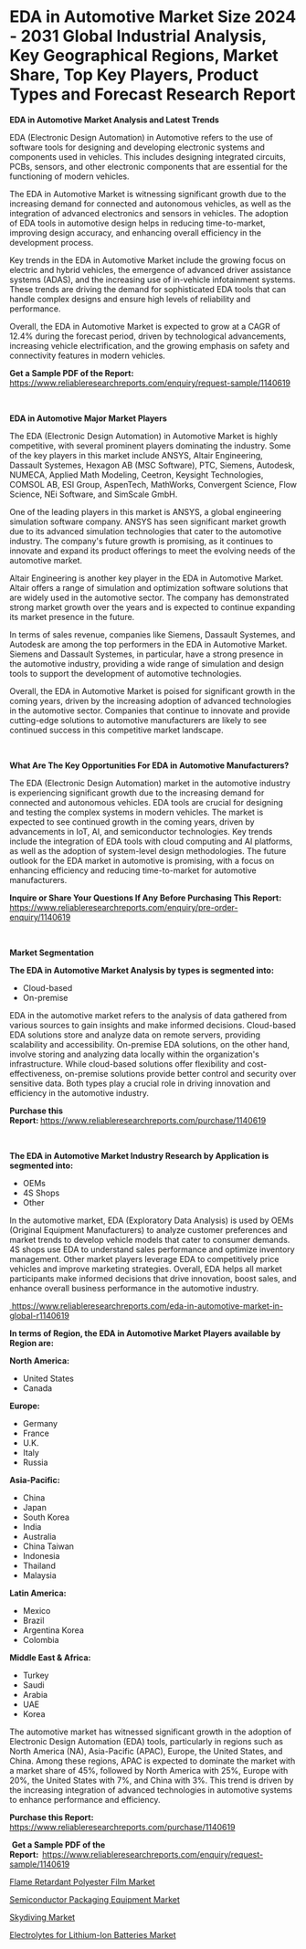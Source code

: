 <p><h1>EDA in Automotive Market Size 2024 - 2031 Global Industrial Analysis, Key Geographical Regions, Market Share, Top Key Players, Product Types and Forecast Research Report</h1></p><p><strong>EDA in Automotive Market Analysis and Latest Trends</strong></p>
<p><p>EDA (Electronic Design Automation) in Automotive refers to the use of software tools for designing and developing electronic systems and components used in vehicles. This includes designing integrated circuits, PCBs, sensors, and other electronic components that are essential for the functioning of modern vehicles.</p><p>The EDA in Automotive Market is witnessing significant growth due to the increasing demand for connected and autonomous vehicles, as well as the integration of advanced electronics and sensors in vehicles. The adoption of EDA tools in automotive design helps in reducing time-to-market, improving design accuracy, and enhancing overall efficiency in the development process.</p><p>Key trends in the EDA in Automotive Market include the growing focus on electric and hybrid vehicles, the emergence of advanced driver assistance systems (ADAS), and the increasing use of in-vehicle infotainment systems. These trends are driving the demand for sophisticated EDA tools that can handle complex designs and ensure high levels of reliability and performance.</p><p>Overall, the EDA in Automotive Market is expected to grow at a CAGR of 12.4% during the forecast period, driven by technological advancements, increasing vehicle electrification, and the growing emphasis on safety and connectivity features in modern vehicles.</p></p>
<p><strong>Get a Sample PDF of the Report:&nbsp;</strong> <a href="https://www.reliableresearchreports.com/enquiry/request-sample/1140619">https://www.reliableresearchreports.com/enquiry/request-sample/1140619</a></p>
<p>&nbsp;</p>
<p><strong>EDA in Automotive Major Market Players</strong></p>
<p><p>The EDA (Electronic Design Automation) in Automotive Market is highly competitive, with several prominent players dominating the industry. Some of the key players in this market include ANSYS, Altair Engineering, Dassault Systemes, Hexagon AB (MSC Software), PTC, Siemens, Autodesk, NUMECA, Applied Math Modeling, Ceetron, Keysight Technologies, COMSOL AB, ESI Group, AspenTech, MathWorks, Convergent Science, Flow Science, NEi Software, and SimScale GmbH.</p><p>One of the leading players in this market is ANSYS, a global engineering simulation software company. ANSYS has seen significant market growth due to its advanced simulation technologies that cater to the automotive industry. The company's future growth is promising, as it continues to innovate and expand its product offerings to meet the evolving needs of the automotive market.</p><p>Altair Engineering is another key player in the EDA in Automotive Market. Altair offers a range of simulation and optimization software solutions that are widely used in the automotive sector. The company has demonstrated strong market growth over the years and is expected to continue expanding its market presence in the future.</p><p>In terms of sales revenue, companies like Siemens, Dassault Systemes, and Autodesk are among the top performers in the EDA in Automotive Market. Siemens and Dassault Systemes, in particular, have a strong presence in the automotive industry, providing a wide range of simulation and design tools to support the development of automotive technologies.</p><p>Overall, the EDA in Automotive Market is poised for significant growth in the coming years, driven by the increasing adoption of advanced technologies in the automotive sector. Companies that continue to innovate and provide cutting-edge solutions to automotive manufacturers are likely to see continued success in this competitive market landscape.</p></p>
<p>&nbsp;</p>
<p><strong>What Are The Key Opportunities For EDA in Automotive Manufacturers?</strong></p>
<p><p>The EDA (Electronic Design Automation) market in the automotive industry is experiencing significant growth due to the increasing demand for connected and autonomous vehicles. EDA tools are crucial for designing and testing the complex systems in modern vehicles. The market is expected to see continued growth in the coming years, driven by advancements in IoT, AI, and semiconductor technologies. Key trends include the integration of EDA tools with cloud computing and AI platforms, as well as the adoption of system-level design methodologies. The future outlook for the EDA market in automotive is promising, with a focus on enhancing efficiency and reducing time-to-market for automotive manufacturers.</p></p>
<p><strong>Inquire or Share Your Questions If Any Before Purchasing This Report:</strong> <a href="https://www.reliableresearchreports.com/enquiry/pre-order-enquiry/1140619">https://www.reliableresearchreports.com/enquiry/pre-order-enquiry/1140619</a></p>
<p>&nbsp;</p>
<p><strong>Market Segmentation</strong></p>
<p><strong>The EDA in Automotive Market Analysis by types is segmented into:</strong></p>
<p><ul><li>Cloud-based</li><li>On-premise</li></ul></p>
<p><p>EDA in the automotive market refers to the analysis of data gathered from various sources to gain insights and make informed decisions. Cloud-based EDA solutions store and analyze data on remote servers, providing scalability and accessibility. On-premise EDA solutions, on the other hand, involve storing and analyzing data locally within the organization's infrastructure. While cloud-based solutions offer flexibility and cost-effectiveness, on-premise solutions provide better control and security over sensitive data. Both types play a crucial role in driving innovation and efficiency in the automotive industry.</p></p>
<p><strong>Purchase this Report:&nbsp;</strong><a href="https://www.reliableresearchreports.com/purchase/1140619">https://www.reliableresearchreports.com/purchase/1140619</a></p>
<p>&nbsp;</p>
<p><strong>The EDA in Automotive Market Industry Research by Application is segmented into:</strong></p>
<p><ul><li>OEMs</li><li>4S Shops</li><li>Other</li></ul></p>
<p><p>In the automotive market, EDA (Exploratory Data Analysis) is used by OEMs (Original Equipment Manufacturers) to analyze customer preferences and market trends to develop vehicle models that cater to consumer demands. 4S shops use EDA to understand sales performance and optimize inventory management. Other market players leverage EDA to competitively price vehicles and improve marketing strategies. Overall, EDA helps all market participants make informed decisions that drive innovation, boost sales, and enhance overall business performance in the automotive industry.</p></p>
<p><a href="https://www.reliableresearchreports.com/eda-in-automotive-market-in-global-r1140619">&nbsp;https://www.reliableresearchreports.com/eda-in-automotive-market-in-global-r1140619</a></p>
<p><strong>In terms of Region, the EDA in Automotive Market Players available by Region are:</strong></p>
<p>
    <p> <strong> North America: </strong>
        <ul>
            <li>United States</li>
            <li>Canada</li>
        </ul>
        </p> 
    <p> <strong> Europe: </strong>
        <ul>
            <li>Germany</li>
            <li>France</li>
            <li>U.K.</li>
            <li>Italy</li>
            <li>Russia</li>
        </ul>
        </p> 
    <p> <strong> Asia-Pacific: </strong>
        <ul>
            <li>China</li>
            <li>Japan</li>
            <li>South Korea</li>
            <li>India</li>
            <li>Australia</li>
            <li>China Taiwan</li>
            <li>Indonesia</li>
            <li>Thailand</li>
            <li>Malaysia</li>
        </ul>
        </p> 
    <p> <strong> Latin America: </strong>
        <ul>
            <li>Mexico</li>
            <li>Brazil</li>
            <li>Argentina Korea</li>
            <li>Colombia</li>
        </ul>
        </p> 
    <p> <strong> Middle East & Africa: </strong>
        <ul>
            <li>Turkey</li>
            <li>Saudi</li>
            <li>Arabia</li>
            <li>UAE</li>
            <li>Korea</li>
        </ul>
    </p>
    </p>
<p><p>The automotive market has witnessed significant growth in the adoption of Electronic Design Automation (EDA) tools, particularly in regions such as North America (NA), Asia-Pacific (APAC), Europe, the United States, and China. Among these regions, APAC is expected to dominate the market with a market share of 45%, followed by North America with 25%, Europe with 20%, the United States with 7%, and China with 3%. This trend is driven by the increasing integration of advanced technologies in automotive systems to enhance performance and efficiency.</p></p>
<p><strong>Purchase this Report: </strong><a href="https://www.reliableresearchreports.com/purchase/1140619">https://www.reliableresearchreports.com/purchase/1140619</a></p>
<p>&nbsp;<strong>Get a Sample PDF of the Report:&nbsp;&nbsp;</strong><a href="https://www.reliableresearchreports.com/enquiry/request-sample/1140619">https://www.reliableresearchreports.com/enquiry/request-sample/1140619</a></p>
<p><strong></strong></p>
<p><p><a href="https://github.com/mdinislamsheik/Market-Research-Report-List-1/blob/main/flame-retardant-polyester-film-market.md">Flame Retardant Polyester Film Market</a></p><p><a href="https://medium.com/@v8581137/semiconductor-packaging-equipment-market-a-global-and-regional-analysis-focus-on-end-user-8e822d322af1">Semiconductor Packaging Equipment Market</a></p><p><a href="https://www.linkedin.com/pulse/skydiving-market-segmentation-geographical-regions-forcast-twgae">Skydiving Market</a></p><p><a href="https://github.com/abdulKoss1914/Market-Research-Report-List-1/blob/main/electrolytes-for-lithium-ion-batteries-market.md">Electrolytes for Lithium-Ion Batteries Market</a></p></p>